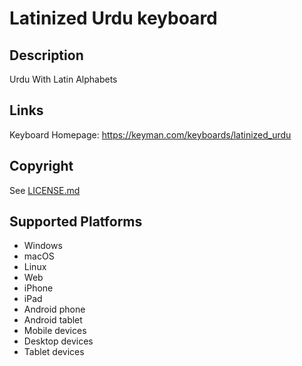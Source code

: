 Latinized Urdu keyboard
==============

Description
-----------
Urdu With Latin Alphabets

Links
-----
Keyboard Homepage: https://keyman.com/keyboards/latinized_urdu

Copyright
---------
See [LICENSE.md](LICENSE.md)

Supported Platforms
-------------------
 * Windows
 * macOS
 * Linux
 * Web
 * iPhone
 * iPad
 * Android phone
 * Android tablet
 * Mobile devices
 * Desktop devices
 * Tablet devices

